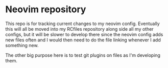 # Neovim repository

This repo is for tracking current changes to my neovim config. 
Eventually this will all be moved into my RCfiles repository 
along side all my other configs, but it will be slower to develop 
there since the neovim config adds new files often and I would 
then need to do the file linking whenever I add something new.

The other big purpose here is to test git plugins on files as I'm
developing them.
